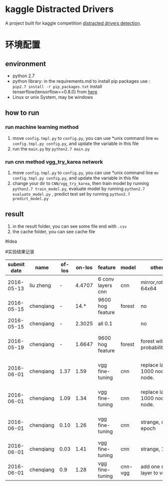# kaggle Distracted Drivers
A project built for kaggle competition [distracted drivers detection](https://www.kaggle.com/c/state-farm-distracted-driver-detection).

# 环境配置

## environment

* python 2.7
* python library:
    in the requirements.md
    to install pip packages use : `pip2.7 install -r pip_packages.txt`
    install tenserflow(tensorflow==0.8.0) from [here](https://www.tensorflow.org/versions/r0.8/get_started/os_setup.html#pip-installation)
* Linux or unix System, may be windows
    
## how to run

### run machine learning method  

1. move `config.tmpl.py` to `config.py`, you can use *unix command line `mv config.tmpl.py config.py`, and update the variable in this file 
2. run the `main.py` by `python2.7 main.py`

### run cnn method vgg_try_karea network
1. move `config.tmpl.py` to `config.py`, you can use *unix command line `mv config.tmpl.py config.py`, and update the variable in this file
2. change your dir to `CNN/vgg_try_karea`, then train model by running `python2.7 train_model.py`, evaluate model by running `python2.7 evaluate_model.py`
, predict test set by running `python2.7 predict_model.py`


## result

1. in the result folder, you can see some file end with `.csv`
2. the cache folder, you can see cache file

#Idea



#实验结果记录

| submit date | name      | of-los | on-los |feature                  | model   | other trick                                   | comments                           |
| ----------  |--------   | ---    |------  |-------------------------|---------|-----------------------------------------------|----------                          |
| 2016-05-13  | liu zheng |   -    | 4.4707 |   6 conv layers cnn     | cnn     | mirror,rotate,resize 64x64                    | what a shame....                   |
| 2016-05-15  | chenqiang |   -    | 14.*   |   9600 hog feature      | forest  | no                                            | it must be over-fitting            |
| 2016-05-15  | chenqiang |   -    | 2.3025 |    all 0.1              |         | no                                            | base line                          |
| 2016-05-19  | chenqiang |   -    | 1.6647 |   9600 hog feature      | forest  | forest with probability                       | still have a huge space to improve |
| 2016-06-01  | chenqiang |   1.37 | 1.59   |   vgg fine-tuning       | cnn     | replace last layer 1000 node, to 10 node.     | still have a huge space to improve |
| 2016-06-01  | chenqiang |   1.09 | 1.34   |   vgg fine-tuning       | cnn     | replace last layer 1000 node, to 10 node.     | still have a huge space to improve |
| 2016-06-01  | chenqiang |   0.10 | 1.26   |   vgg fine-tuning       | cnn     | strange, only 2 epoch                         | still have a huge space to improve |
| 2016-06-01  | chenqiang |   0.03 | 1.41   |   vgg fine-tuning       | cnn     | strange, 12 epoch                             | over-fitting                       |
| 2016-06-01  | chenqiang |   0.9  | 1.28   |   vgg fine-tuning       | cnn-vgg | add one softmax  layer to vgg                 |                                    |
  
